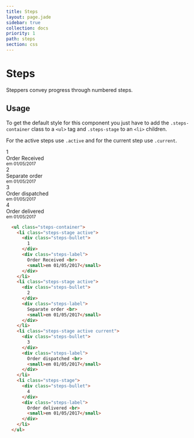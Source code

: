 ```yaml
---
title: Steps
layout: page.jade
sidebar: true
collection: docs
priority: 1
path: steps
section: css
---
```


# Steps
<div class="lead">
  Steppers convey progress through numbered steps.
</div>

## Usage

To get the default style for this component you just have to add the `.steps-container` class to a `<ul>` tag and `.steps-stage` to an `<li>` children.

For the active steps use `.active` and for the current step use `.current`.

<div class="example example-code">
  <div class="steps-container">
    <div class="steps-stage active">
      <div class="steps-bullet">
        1
      </div>
      <div class="steps-label">
        Order Received <br>
        <small>em 01/05/2017</small>
      </div>
    </div>
    <div class="steps-stage active">
      <div class="steps-bullet">
        2
      </div>
      <div class="steps-label">
        Separate order <br>
        <small>em 01/05/2017</small>
      </div>
    </div>
    <div class="steps-stage active current">
      <div class="steps-bullet">
        3
      </div>
      <div class="steps-label">
        Order dispatched <br>
        <small>em 01/05/2017</small>
      </div>
    </div>
    <div class="steps-stage">
      <div class="steps-bullet">
        4
      </div>
      <div class="steps-label">
        Order delivered <br>
        <small>em 01/05/2017</small>
      </div>
    </div>
  </div>
</div>

```html
  <ul class="steps-container">
    <li class="steps-stage active">
      <div class="steps-bullet">
        1
      </div>
      <div class="steps-label">
        Order Received <br>
        <small>em 01/05/2017</small>
      </div>
    </li>
    <li class="steps-stage active">
      <div class="steps-bullet">
        2
      </div>
      <div class="steps-label">
        Separate order <br>
        <small>em 01/05/2017</small>
      </div>
    </li>
    <li class="steps-stage active current">
      <div class="steps-bullet">
        3
      </div>
      <div class="steps-label">
        Order dispatched <br>
        <small>em 01/05/2017</small>
      </div>
    </li>
    <li class="steps-stage">
      <div class="steps-bullet">
        4
      </div>
      <div class="steps-label">
        Order delivered <br>
        <small>em 01/05/2017</small>
      </div>
    </li>
  </ul>
```
